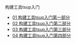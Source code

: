 构建工具tsup入门

* [01 构建工具tsup入门第一部分](构建工具tsup入门/01构建工具tsup入门第一部分.md)
* [02 构建工具tsup入门第二部分](构建工具tsup入门/02构建工具tsup入门第二部分.md)
* [03 构建工具tsup入门第三部分](构建工具tsup入门/03构建工具tsup入门第三部分.md)
* [04 构建工具tsup入门第四部分](构建工具tsup入门/04构建工具tsup入门第四部分.md)